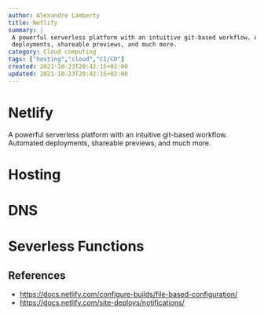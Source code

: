 ```yaml
---
author: Alexandre Lamberty
title: Netlify 
summary: |
 A powerful serverless platform with an intuitive git-based workflow. Automated
 deployments, shareable previews, and much more. 
category: Cloud computing
tags: ["hosting","cloud","CI/CD"]
created: 2021-10-23T20:42:15+02:00
updated: 2021-10-23T20:42:15+02:00
---
```

# Netlify

A powerful serverless platform with an intuitive git-based workflow. Automated deployments, shareable previews, and much more. 

# Hosting

# DNS

# Severless Functions 


## References

- https://docs.netlify.com/configure-builds/file-based-configuration/
- https://docs.netlify.com/site-deploys/notifications/
